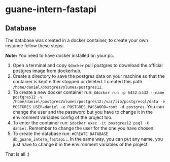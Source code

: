 # guane-intern-fastapi

## Database

The database was created in a docker container, to create your own instance follow these steps:

**Note:** You need to have docker installed on your pc.

1. Open a terminal and copy `$docker` pull postgres
to download the official postgres image from dockerhub. 
2. Create a directory to save the postgres data on your machine so that the container is kept either stopped or deleted.
I created this path `/home/daniel/postgresVolumes/postgres12`.
3. To create a new docker container run: `$docker run -p 5432:5432 --name postgres12 -v /home/daniel/postgresVolumes/postgres12:/var/lib/postgresql/data -e   POSTGRES_USER=daniel -e POSTGRES_PASSWORD=root -d postgres`. You can change the user and the password but you have to change it in the environment variables config of the project too.
4. To enter the container run: `$docker exec -it postgres12 psql -U daniel`. Remember to change the user for the one you have chosen.
5. To create the database run: `#CREATE DATABASE db_guane_intern_fastapi;`. In the same way, you can put any name, you just have to change it in the environment variables of the project.

That is all :)

